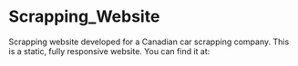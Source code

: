 ﻿# Scrapping_Website
Scrapping website developed for a Canadian car scrapping company.
This is a static, fully responsive website.
You can find it at: 
